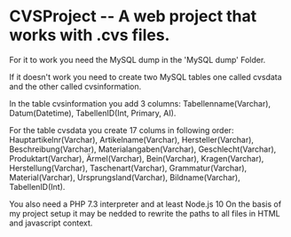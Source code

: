 # CVSProject -- A web project that works with .cvs files.

For it to work you need the MySQL dump in the 'MySQL dump' Folder.

If it doesn't work you need to create two MySQL tables one called cvsdata and the other called cvsinformation.

In the table cvsinformation you add 3 columns: Tabellenname(Varchar), Datum(Datetime), TabellenID(Int, Primary, AI).

For the table cvsdata you create 17 colums in following order:  Hauptartikelnr(Varchar), Artikelname(Varchar),
Hersteller(Varchar), Beschreibung(Varchar), Materialangaben(Varchar), Geschlecht(Varchar), Produktart(Varchar),
Ärmel(Varchar), Bein(Varchar), Kragen(Varchar), Herstellung(Varchar), Taschenart(Varchar), Grammatur(Varchar), Material(Varchar),
Ursprungsland(Varchar), Bildname(Varchar), TabellenID(Int).

You also need a PHP 7.3 interpreter and at least Node.js 10
On the basis of my project setup it may be nedded to rewrite the paths to all files in HTML and javascript context.
